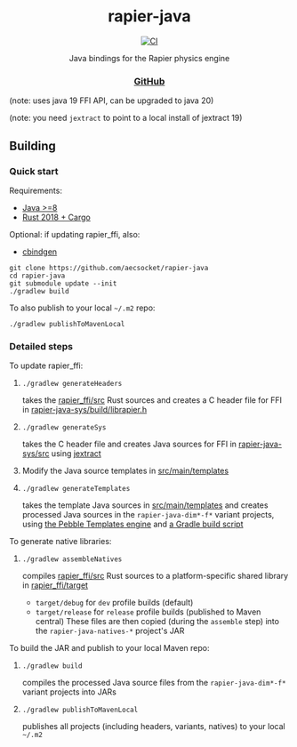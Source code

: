 <div align="center">

# rapier-java
[![CI](https://img.shields.io/github/actions/workflow/status/aecsocket/rapier-java/build.yml)](https://github.com/aecsocket/rapier-java/actions/workflows/build.yml)

Java bindings for the Rapier physics engine

### [GitHub](https://github.com/aecsocket/rapier-java)

</div>

(note: uses java 19 FFI API, can be upgraded to java 20)

(note: you need `jextract` to point to a local install of jextract 19)

## Building

### Quick start

Requirements:
- [Java >=8](https://adoptium.net/temurin/releases/)
- [Rust 2018 + Cargo](https://rustup.rs/)

Optional: if updating rapier_ffi, also:
- [cbindgen](https://github.com/mozilla/cbindgen)

```shell
git clone https://github.com/aecsocket/rapier-java
cd rapier-java
git submodule update --init
./gradlew build
```

To also publish to your local `~/.m2` repo:
```shell
./gradlew publishToMavenLocal
```

### Detailed steps

To update rapier_ffi:
1. `./gradlew generateHeaders`

    takes the [rapier_ffi/src](rapier_ffi/src) Rust sources and creates a C header file for FFI in
    [rapier-java-sys/build/librapier.h](rapier-java-sys/build/librapier.h)

2. `./gradlew generateSys`

    takes the C header file and creates Java sources for FFI in [rapier-java-sys/src](rapier-java-sys/src) using
    [jextract](https://github.com/openjdk/jextract)

3. Modify the Java source templates in [src/main/templates](src/main/templates)

4. `./gradlew generateTemplates`

    takes the template Java sources in [src/main/templates](src/main/templates) and creates processed Java sources
    in the `rapier-java-dim*-f*` variant projects, using [the Pebble Templates engine](https://pebbletemplates.io/)
    and [a Gradle build script](build-logic/src/main/kotlin/templating)

To generate native libraries:
1. `./gradlew assembleNatives`

    compiles [rapier_ffi/src](rapier_ffi/src) Rust sources to a platform-specific shared library in
    [rapier_ffi/target](rapier_ffi/target)
    - `target/debug` for `dev` profile builds (default)
    - `target/release` for `release` profile builds (published to Maven central)
    These files are then copied (during the `assemble` step) into the `rapier-java-natives-*` project's JAR

To build the JAR and publish to your local Maven repo:
1. `./gradlew build`
    
    compiles the processed Java source files from the `rapier-java-dim*-f*` variant projects into JARs

2. `./gradlew publishToMavenLocal`

    publishes all projects (including headers, variants, natives) to your local `~/.m2`
